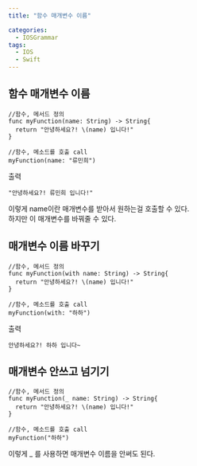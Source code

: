 ```yaml
---
title: "함수 매개변수 이름"

categories:
  - IOSGrammar
tags:
  - IOS
  - Swift
---
```


## 함수 매개변수 이름

~~~
//함수, 메서드 정의
func myFunction(name: String) -> String{
  return "안녕하세요?! \(name) 입니다!"
}

//함수, 메소드를 호출 call
myFunction(name: "류민희")
~~~
출력  

~~~
"안녕하세요?! 류민희 입니다!"
~~~
이렇게 name이란 매개변수를 받아서 원하는걸 호출할 수 있다.  
하지만 이 매개변수를 바꿔줄 수 있다.  

## 매개변수 이름 바꾸기  

~~~
//함수, 메서드 정의
func myFunction(with name: String) -> String{
  return "안녕하세요?! \(name) 입니다!"
}

//함수, 메소드를 호출 call
myFunction(with: "하하")
~~~
출력  

~~~
안녕하세요?! 하하 입니다~
~~~  

## 매개변수 안쓰고 넘기기  

~~~
//함수, 메서드 정의
func myFunction(_ name: String) -> String{
  return "안녕하세요?! \(name) 입니다!"
}

//함수, 메소드를 호출 call
myFunction("하하")
~~~  
이렇게 _ 를 사용하면 매개변수 이름을 안써도 된다.
